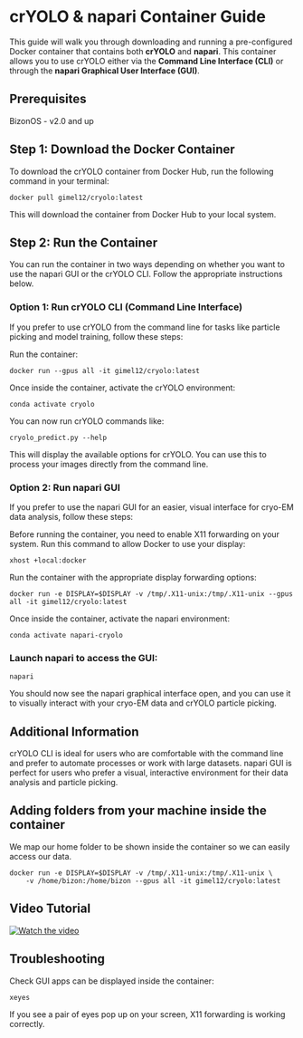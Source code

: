# crYOLO & napari Container Guide

This guide will walk you through downloading and running a pre-configured Docker container that contains both **crYOLO** and **napari**. This container allows you to use crYOLO either via the **Command Line Interface (CLI)** or through the **napari Graphical User Interface (GUI)**.

## Prerequisites

BizonOS - v2.0 and up 

## Step 1: Download the Docker Container

To download the crYOLO container from Docker Hub, run the following command in your terminal:

```
docker pull gimel12/cryolo:latest
```
This will download the container from Docker Hub to your local system.

## Step 2: Run the Container
You can run the container in two ways depending on whether you want to use the napari GUI or the crYOLO CLI. Follow the appropriate instructions below.

### Option 1: Run crYOLO CLI (Command Line Interface)
If you prefer to use crYOLO from the command line for tasks like particle picking and model training, follow these steps:

Run the container:

```
docker run --gpus all -it gimel12/cryolo:latest
```
Once inside the container, activate the crYOLO environment:

```
conda activate cryolo
```
You can now run crYOLO commands like:

```
cryolo_predict.py --help
```
This will display the available options for crYOLO. You can use this to process your images directly from the command line.

### Option 2: Run napari GUI
If you prefer to use the napari GUI for an easier, visual interface for cryo-EM data analysis, follow these steps:

Before running the container, you need to enable X11 forwarding on your system. Run this command to allow Docker to use your display:

```
xhost +local:docker
```
Run the container with the appropriate display forwarding options:

```
docker run -e DISPLAY=$DISPLAY -v /tmp/.X11-unix:/tmp/.X11-unix --gpus all -it gimel12/cryolo:latest
```
Once inside the container, activate the napari environment:

```
conda activate napari-cryolo
```
### Launch napari to access the GUI:

```
napari
```
You should now see the napari graphical interface open, and you can use it to visually interact with your cryo-EM data and crYOLO particle picking.

## Additional Information
crYOLO CLI is ideal for users who are comfortable with the command line and prefer to automate processes or work with large datasets.
napari GUI is perfect for users who prefer a visual, interactive environment for their data analysis and particle picking.

## Adding folders from your machine inside the container

We map our home folder to be shown inside the container so we can easily access our data.
```
docker run -e DISPLAY=$DISPLAY -v /tmp/.X11-unix:/tmp/.X11-unix \
    -v /home/bizon:/home/bizon --gpus all -it gimel12/cryolo:latest
```

## Video Tutorial

[![Watch the video](https://via.placeholder.com/600x400.png?text=Click+to+Watch+the+Video)](https://www.loom.com/share/3f8480b917764426a529ebd281750d30?sid=d5206999-fe40-4020-97b2-14482328ced0)



## Troubleshooting
Check GUI apps can be displayed inside the container:

```
xeyes
```
If you see a pair of eyes pop up on your screen, X11 forwarding is working correctly.
